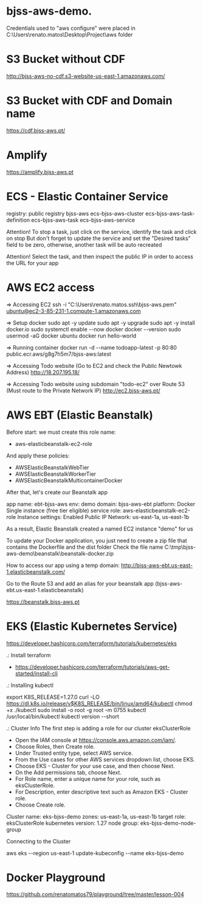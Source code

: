 # bjss-aws-demo.

Credentials used to "aws configure" were placed in C:\Users\renato.matos\Desktop\Project\aws folder

# S3 Bucket without CDF

http://bjss-aws-no-cdf.s3-website-us-east-1.amazonaws.com/

# S3 Bucket with CDF and Domain name

https://cdf.bjss-aws.pt/

# Amplify

https://amplify.bjss-aws.pt

# ECS - Elastic Container Service

registry: public registry bjss-aws
ecs-bjss-aws-cluster
ecs-bjss-aws-task-definition
ecs-bjss-aws-task
ecs-bjss-aws-service

Attention!
To stop a task, just click on the service, identify the task and click on stop
But don't forget to update the service and set the "Desired tasks" field to be zero, otherwise, another task will be auto recreated

Attention!
Select the task, and then inspect the public IP in order to access the URL for your app

# AWS EC2 access

=> Accessing EC2
ssh -i "C:\Users\renato.matos\.ssh\bjss-aws.pem" ubuntu@ec2-3-85-231-1.compute-1.amazonaws.com

=> Setup docker
sudo apt -y update
sudo apt -y upgrade
sudo apt -y install docker.io
sudo systemctl enable --now docker
docker --version
sudo usermod -aG docker ubuntu
docker run hello-world

=> Running container
docker run -d --name todoapp-latest -p 80:80 public.ecr.aws/g8g7h5m7/bjss-aws:latest

=> Accessing Todo website (Go to EC2 and check the Public Newtowk Address)
http://18.207.195.18/

=> Accessing Todo website using subdomain "todo-ec2" over Route 53 (Must route to the Private Network IP)
http://ec2.bjss-aws.pt/

# AWS EBT (Elastic Beanstalk)

Before start:
we must create this role name:

- aws-elasticbeanstalk-ec2-role

And apply these policies:

- AWSElasticBeanstalkWebTier
- AWSElasticBeanstalkWorkerTier
- AWSElasticBeanstalkMulticontainerDocker

After that, let's create our Beanstalk app

app name: ebt-bjss-aws
env: demo
domain: bjss-aws-ebt
platform: Docker
Single instance (free tier eligible)
service role: aws-elasticbeanstalk-ec2-role
Instance settings: Enabled Public IP
Network: us-east-1a, us-east-1b

As a result, Elastic Beanstalk created a named EC2 instance "demo" for us

To update your Docker application, you just need to create a zip file that contains the Dockerfile and the dist folder
Check the file name C:\tmp\bjss-aws-demo\beanstalk\beanstalk-docker.zip

How to access our app using a temp domain:
http://bjss-aws-ebt.us-east-1.elasticbeanstalk.com/

Go to the Route 53 and add an alias for your beanstalk app (bjss-aws-ebt.us-east-1.elasticbeanstalk)

https://beanstalk.bjss-aws.pt

# EKS (Elastic Kubernetes Service)

https://developer.hashicorp.com/terraform/tutorials/kubernetes/eks

.: Install terraform

- https://developer.hashicorp.com/terraform/tutorials/aws-get-started/install-cli

.: Installing kubectl

export K8S_RELEASE=1.27.0
curl -LO https://dl.k8s.io/release/v$K8S_RELEASE/bin/linux/amd64/kubectl
chmod +x ./kubectl
sudo install -o root -g root -m 0755 kubectl /usr/local/bin/kubectl
kubectl version --short

.: Cluster Info
The first step is adding a role for our cluster eksClusterRole

- Open the IAM console at https://console.aws.amazon.com/iam/.
- Choose Roles, then Create role.
- Under Trusted entity type, select AWS service.
- From the Use cases for other AWS services dropdown list, choose EKS.
- Choose EKS - Cluster for your use case, and then choose Next.
- On the Add permissions tab, choose Next.
- For Role name, enter a unique name for your role, such as eksClusterRole.
- For Description, enter descriptive text such as Amazon EKS - Cluster role.
- Choose Create role.

Cluster name: eks-bjss-demo
zones: us-east-1a, us-east-1b
target role: eksClusterRole
kubernetes version: 1.27
node group: eks-bjss-demo-node-group

Connecting to the Cluster

aws eks --region us-east-1 update-kubeconfig --name eks-bjss-demo

# Docker Playground

https://github.com/renatomatos79/playground/tree/master/lesson-004
